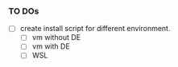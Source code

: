 ### TO DOs

- [ ] create install script for different environment.
  - [ ] vm without DE
  - [ ] vm with DE
  - [ ] WSL
